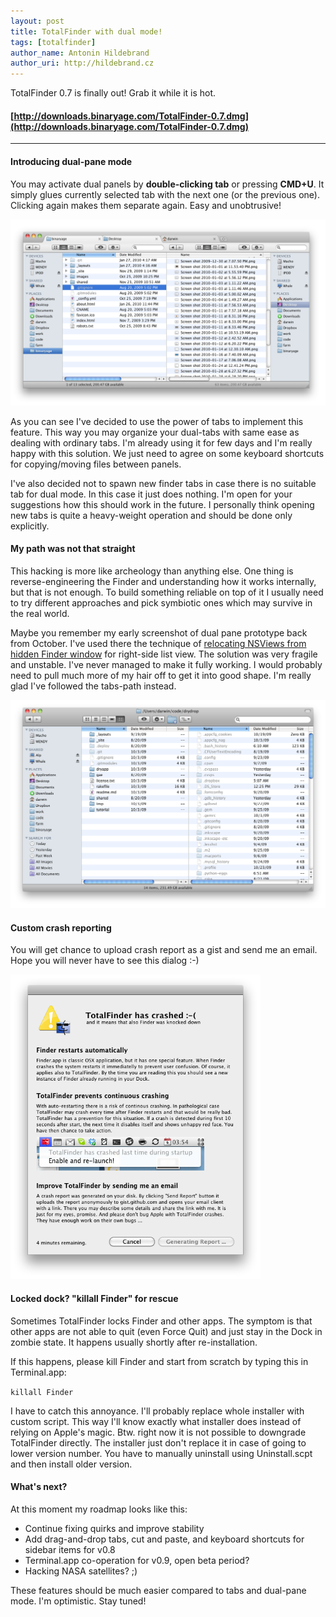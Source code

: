 ```yaml
---
layout: post
title: TotalFinder with dual mode!
tags: [totalfinder]
author_name: Antonin Hildebrand
author_uri: http://hildebrand.cz
---
```


TotalFinder 0.7 is finally out! Grab it while it is hot.

#### **[http://downloads.binaryage.com/TotalFinder-0.7.dmg](http://downloads.binaryage.com/TotalFinder-0.7.dmg)**

---

#### Introducing dual-pane mode

You may activate dual panels by **double-clicking tab** or pressing **CMD+U**. It simply glues currently selected tab with the next one (or the previous one). Clicking again makes them separate again. Easy and unobtrusive!

<a target="_blank" href="/images/totalfinder-dual-pane-mode.png"><img src="/images/totalfinder-dual-pane-mode.png" width="700"></a>

As you can see I've decided to use the power of tabs to implement this feature. This way you may organize your dual-tabs with same ease as dealing with ordinary tabs. I'm already using it for few days and I'm really happy with this solution. We just need to agree on some keyboard shortcuts for copying/moving files between panels.

I've also decided not to spawn new finder tabs in case there is no suitable tab for dual mode. In this case it just does nothing. I'm open for your suggestions how this should work in the future. I personally think opening new tabs is quite a heavy-weight operation and should be done only explicitly.

#### My path was not that straight

This hacking is more like archeology than anything else. One thing is reverse-engineering the Finder and understanding how it works internally, but that is not enough. To build something reliable on top of it I usually need to try different approaches and pick symbiotic ones which may survive in the real world.

Maybe you remember my early screenshot of dual pane prototype back from October. I've used there the technique of [relocating NSViews from hidden Finder window](http://blog.binaryage.com/totalfinder-with-tabs) for right-side list view. The solution was very fragile and unstable. I've never managed to make it fully working. I would probably need to pull much more of my hair off to get it into good shape. I'm really glad I've followed the tabs-path instead.

<a target="_blank" href="/images/totalfinder-old-dual-approach.png"><img src="/images/totalfinder-old-dual-approach.png" width="700"></a>

#### Custom crash reporting

You will get chance to upload crash report as a gist and send me an email. Hope you will never have to see this dialog :-)

<a target="_blank" href="/images/new-crash-report-dialog.png"><img src="/images/new-crash-report-dialog.png" width="400"></a>

#### Locked dock? "killall Finder" for rescue 

Sometimes TotalFinder locks Finder and other apps. The symptom is that other apps are not able to quit (even Force Quit) and just stay in the Dock in zombie state. It happens usually shortly after re-installation. 

If this happens, please kill Finder and start from scratch by typing this in Terminal.app:

`killall Finder`

I have to catch this annoyance. I'll probably replace whole installer with custom script. This way I'll know exactly what installer does instead of relying on Apple's magic. Btw. right now it is not possible to downgrade TotalFinder directly. The installer just don't replace it in case of going to lower version number. You have to manually uninstall using Uninstall.scpt and then install older version.

#### What's next?

At this moment my roadmap looks like this:

   * Continue fixing quirks and improve stability
   * Add drag-and-drop tabs, cut and paste, and keyboard shortcuts for sidebar items for v0.8
   * Terminal.app co-operation for v0.9, open beta period?
   * Hacking NASA satellites? ;)

These features should be much easier compared to tabs and dual-pane mode. I'm optimistic. Stay tuned!